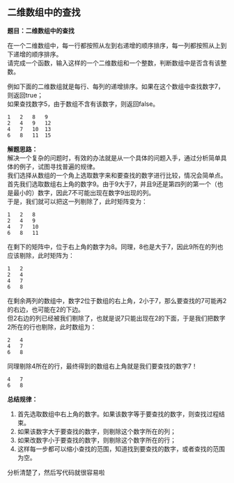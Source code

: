 <link href="markdown.css" rel="stylesheet"></link>

## 二维数组中的查找
**题目：二维数组中的查找**    

在一个二维数组中，每一行都按照从左到右递增的顺序排序，每一列都按照从上到下递增的顺序排序。  
请完成一个函数，输入这样的一个二维数组和一个整数，判断数组中是否含有该整数。  
  
例如下面的二维数组就是每行、每列的递增排序。如果在这个数组中查找数字7，则返回true；  
如果查找数字5，由于数组不含有该数字，则返回false。
```
1   2   8   9
2   4   9   12
4   7   10  13
6   8   11  15
```
**解题思路：**  
解决一个复杂的问题时，有效的办法就是从一个具体的问题入手，通过分析简单具体的例子，试图寻找普遍的规律。  
我们选择从数组的一个角上选取数字来和要查找的数字进行比较，情况会简单点。
首先我们选取数组右上角的数字9。由于9大于7，并且9还是第四列的第一个（也是最小的）数字，因此7不可能出现在数字9出现的列。  
于是，我们就可以把这一列剔除了，此时矩阵变为：
```
1   2   8   
2   4   9   
4   7   10  
6   8   11  
```
在剩下的矩阵中，位于右上角的数字为8。同理，8也是大于7，因此9所在的列也应该剔除，此时矩阵为：
```
1   2      
2   4      
4   7     
6   8   
```
在剩余两列的数组中，数字2位于数组的右上角，2小于7，那么要查找的7可能再2的右边，也可能在2的下边。  
但2右边的列已经被我们剔除了，也就是说7只能出现在2的下面，于是我们把数字2所在的行也剔除，此时数组为：
```
2   4      
4   7     
6   8   
```
同理剔除4所在的行，最终得到的数组右上角就是我们要查找的数字7！
```  
4   7     
6   8   
```
**总结规律：** 
1. 首先选取数组中右上角的数字。如果该数字等于要查找的数字，则查找过程结束。
2. 如果该数字大于要查找的数字，则剔除这个数字所在的列；
3. 如果改数字小于要查找的数字，则剔除这个数字所在的行；
4. 这样每一步都可以缩小查找的范围，知道找到要查找的数字，或者查找的范围为空。

分析清楚了，然后写代码就很容易啦



